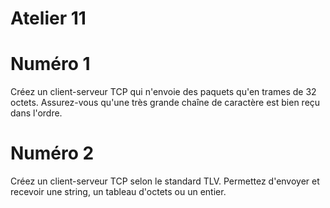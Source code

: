 # Atelier 11

# Numéro 1

Créez un client-serveur TCP qui n'envoie des paquets qu'en trames de 32 octets. Assurez-vous qu'une très grande chaîne de caractère est bien reçu dans l'ordre.

# Numéro 2

Créez un client-serveur TCP selon le standard TLV. Permettez d'envoyer et recevoir une string, un tableau d'octets ou un entier.
